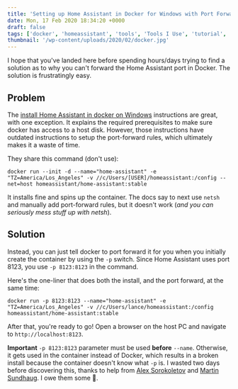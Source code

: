 ```yaml
---
title: 'Setting up Home Assistant in Docker for Windows with Port Forwarding Enabled'
date: Mon, 17 Feb 2020 18:34:20 +0000
draft: false
tags: ['docker', 'homeassistant', 'tools', 'Tools I Use', 'tutorial', 'windows10']
thumbnail: '/wp-content/uploads/2020/02/docker.jpg'
---
```


I hope that you've landed here before spending hours/days trying to find a solution as to why you can't forward the Home Assistant port in Docker. The solution is frustratingly easy.

Problem
-------

The [install Home Assistant in docker on Windows](https://www.home-assistant.io/docs/installation/docker/#windows) instructions are great, with one exception. It explains the required prerequisites to make sure docker has access to a host disk. However, those instructions have outdated instructions to setup the port-forward rules, which ultimately makes it a waste of time.

They share this command (don't use):

```
docker run --init -d --name="home-assistant" -e "TZ=America/Los_Angeles" -v //c/Users/[USER]/homeassistant:/config --net=host homeassistant/home-assistant:stable
```

It installs fine and spins up the container. The docs say to next use `netsh` and manually add port-forward rules, but it doesn't work (_and you can seriously mess stuff up with netsh_).

Solution
--------

Instead, you can just tell docker to port forward it for you when you initially create the container by using the `-p` switch. Since Home Assistant uses port 8123, you use `-p 8123:8123` in the command.

Here's the one-liner that does both the install, and the port forward, at the same time:

```
docker run -p 8123:8123 --name="home-assistant" -e "TZ=America/Los_Angeles" -v //c/Users/lance/homeassistant:/config homeassistant/home-assistant:stable
```

After that, you're ready to go! Open a browser on the host PC and navigate to `http://localhost:8123`.

**Important** `-p 8123:8123` parameter must be used **before** `--name`. Otherwise, it gets used in the container instead of Docker, which results in a broken install because the container doesn't know what `-p` is. I wasted two days before discovering this, thanks to help from [Alex Sorokoletov](https://twitter.com/AlexSorokoletov?s=20) and [Martin Sundhaug](https://twitter.com/sundhaug92?s=20). I owe them some 🍻.